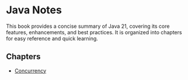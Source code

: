 # Java Notes

This book provides a concise summary of Java 21, covering its core features, enhancements, and best practices. It is organized into chapters for easy reference and quick learning.

## Chapters

- [Concurrency](Concurrency/)
